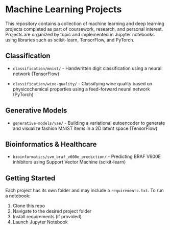 # Machine Learning Projects
This repository contains a collection of machine learning and deep learning projects completed as part of coursework, research, and personal interest. Projects are organized by topic and implemented in Jupyter notebooks using libraries such as scikit-learn, TensorFlow, and PyTorch.

## Classification
- `classification/mnist/` - Handwritten digit classification using a neural network (TensorFlow)

- `classification/wine-quality/` - Classifying wine quality based on physicochemical properties using a feed-forward neural network (PyTorch)

## Generative Models

- `generative-models/vae/` - Building a variational eutoencoder to generate and visualize fashion MNIST items in a 2D latent space (TensorFlow)

## Bioinformatics & Healthcare
- `bioinformatics/svm_braf_v600e_prediction/` - Predicting BRAF V600E inhibitors using Support Vector Machine (scikit-learn)

## Getting Started
Each project has its own folder and may include a `requirements.txt`. To run a notebook:

1. Clone this repo
2. Navigate to the desired project folder
3. Install requirements (if provided)
4. Launch Jupyter Notebook
